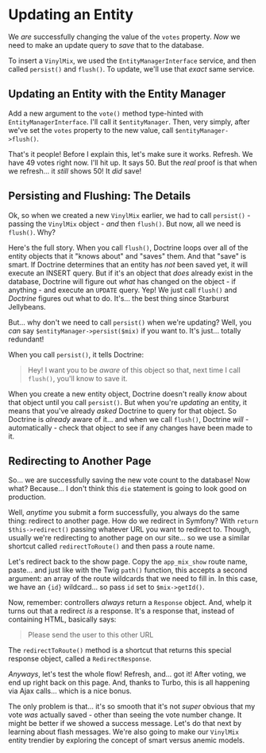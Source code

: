 # Updating an Entity

We *are* successfully changing the value of the `votes` property. *Now* we need
to make an update query to *save* that to the database.

To insert a `VinylMix`, we used the `EntityManagerInterface` service, and then called
`persist()` and `flush()`. To update, we'll use that *exact* same service.

## Updating an Entity with the Entity Manager

Add a new argument to the `vote()` method type-hinted with `EntityManagerInterface`.
I'll call it `$entityManager`. Then, very simply, after we've set the `votes` property
to the new value, call `$entityManager->flush()`.

That's it people! Before I explain this, let's make sure it works. Refresh. We have
49 votes right now. I'll hit up. It says 50. But the *real* proof is that when we
refresh... it *still* shows 50! It *did* save!

## Persisting and Flushing: The Details

Ok, so when we created a new `VinylMix` earlier, we had to call `persist()` - passing
the `VinylMix` object - *and* then `flush()`. But now, all we need is `flush()`. Why?

Here's the full story. When you call `flush()`, Doctrine loops over all of the entity
objects that it "knows about" and "saves" them. And that "save" is smart. If Doctrine
determines that an entity has *not* been saved yet, it will execute an INSERT query.
But if it's an object that *does* already exist in the database, Doctrine will figure
out *what* has changed on the object - if anything - and execute an `UPDATE` query.
Yep! We just call `flush()` and *Doctrine* figures out what to do. It's... the best
thing since Starburst Jellybeans.

But... why don't we need to call `persist()` when we're updating? Well, you *can*
say `$entityManager->persist($mix)` if you want to. It's just... totally redundant!

When you call `persist()`, it tells Doctrine:

> Hey! I want you to be *aware* of this object so that, next time I call `flush()`,
> you'll know to save it.

When you create a new entity object, Doctrine doesn't really *know* about that object
until you call `persist()`. But when you're *updating* an entity, it means that
you've already *asked* Doctrine to query for that object. So Doctrine is *already*
aware of it... and when we call `flush()`, Doctrine *will* - automatically - check
that object to see if any changes have been made to it.

## Redirecting to Another Page

So... we are successfully saving the new vote count to the database! Now what?
Because... I don't think this `die` statement is going to look good on production.

Well, *anytime* you submit a form successfully, you always do the same thing:
redirect to another page. How do we redirect in Symfony? With
`return $this->redirect()` passing whatever URL you want to redirect to. Though,
usually we're redirecting to another page on our site... so we use a similar
shortcut called `redirectToRoute()` and then pass a route name.

Let's redirect back to the show page. Copy the `app_mix_show` route name, paste...
and just like with the Twig `path()` function, this accepts a second argument: an
array of the route wildcards that we need to fill in. In this case, we have an
`{id}` wildcard... so pass `id` set to `$mix->getId()`.

Now, remember: controllers *always* return a `Response` object. And, whelp it turns
out that a redirect *is* a response. It's a response that, instead of containing HTML,
basically says:

> Please send the user to this other URL

The `redirectToRoute()` method is a shortcut that returns this special response object,
called a `RedirectResponse`.

*Anyways*, let's test the whole flow! Refresh, and... got it! After voting, we end
up right back on this page. And, thanks to Turbo, this is all happening via Ajax
calls... which is a nice bonus.

The only problem is that... it's so smooth that it's not *super* obvious that my
vote *was* actually saved - other than seeing the vote number change. It might be
better if we showed a success message. Let's do that next by learning about flash
messages. We're also going to make our `VinylMix` entity trendier by exploring the
concept of smart versus anemic models.
